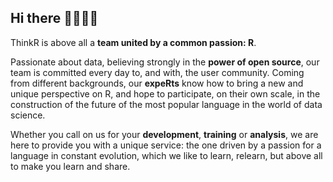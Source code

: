 ## Hi there 👋🦄🌈🌟

ThinkR is above all a **team united by a common passion: R**.

Passionate about data, believing strongly in the **power of open source**, our team is committed every day to, and with, the user community. Coming from different backgrounds, our **expeRts** know how to bring a new and unique perspective on R, and hope to participate, on their own scale, in the construction of the future of the most popular language in the world of data science.

Whether you call on us for your **development**, **training** or **analysis**, we are here to provide you with a unique service: the one driven by a passion for a language in constant evolution, which we like to learn, relearn, but above all to make you learn and share.
